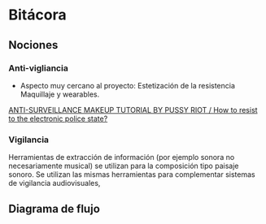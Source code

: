 # Bitácora

## Nociones

### Anti-vigliancia

- Aspecto muy cercano al proyecto: Estetización de la resistencia  Maquillaje y wearables. 

[ANTI-SURVEILLANCE MAKEUP TUTORIAL BY PUSSY RIOT / How to resist to the electronic police state?](https://www.youtube.com/watch?v=Seex9ayhIfc&ab_channel=PussyRiot)

### Vigilancia

Herramientas de extracción de información (por ejemplo sonora no necesariamente musical) se utilizan para la composición tipo paisaje sonoro. Se utilizan las mismas herramientas para complementar sistemas de vigilancia audiovisuales, 

## Diagrama de flujo 